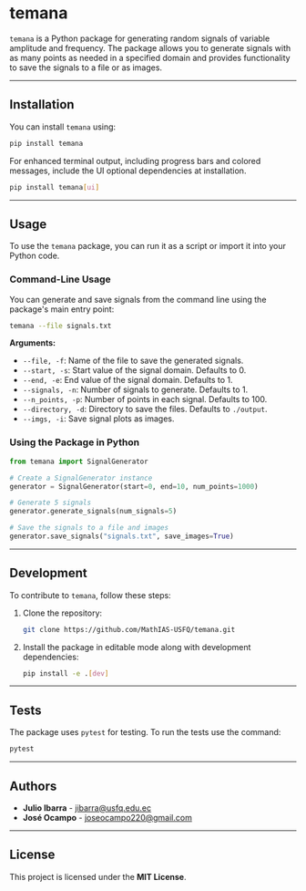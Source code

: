 # temana

`temana` is a Python package for generating random signals of variable amplitude and frequency. The package allows you to generate signals with as many points as needed in a specified domain and provides functionality to save the signals to a file or as images.

---

## Installation

You can install `temana` using:

```bash
pip install temana
```

For enhanced terminal output, including progress bars and colored messages, include the UI optional dependencies at installation.

```bash
pip install temana[ui]
```

---

## Usage

To use the `temana` package, you can run it as a script or import it into your Python code.

### **Command-Line Usage**

You can generate and save signals from the command line using the package's main entry point:

```bash
temana --file signals.txt
```

**Arguments:**
- `--file, -f`: Name of the file to save the generated signals.
- `--start, -s`: Start value of the signal domain. Defaults to 0.
- `--end, -e`: End value of the signal domain. Defaults to 1.
- `--signals, -n`: Number of signals to generate. Defaults to 1.
- `--n_points, -p`: Number of points in each signal. Defaults to 100.
- `--directory, -d`: Directory to save the files. Defaults to `./output`.
- `--imgs, -i`: Save signal plots as images.

### **Using the Package in Python**

```python
from temana import SignalGenerator

# Create a SignalGenerator instance
generator = SignalGenerator(start=0, end=10, num_points=1000)

# Generate 5 signals
generator.generate_signals(num_signals=5)

# Save the signals to a file and images
generator.save_signals("signals.txt", save_images=True)
```

---

## Development

To contribute to `temana`, follow these steps:

1. Clone the repository:
   ```bash
   git clone https://github.com/MathIAS-USFQ/temana.git
   ```

1. Install the package in editable mode along with development dependencies:
   ```bash
   pip install -e .[dev]
   ```

---

## Tests

The package uses `pytest` for testing. To run the tests use the command:

```bash
pytest
```

---

## Authors

- **Julio Ibarra** - [jibarra@usfq.edu.ec](mailto:jibarra@usfq.edu.ec)
- **José Ocampo** - [joseocampo220@gmail.com](mailto:joseocampo220@gmail.com)

---

## License

This project is licensed under the **MIT License**.  


